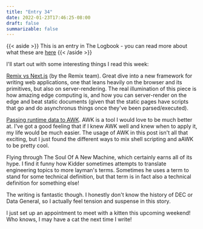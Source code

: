 ```yaml
---
title: "Entry 34"
date: 2022-01-23T17:46:25-08:00
draft: false
summarizable: false
---
```


{{< aside >}} This is an entry in The Logbook - you can read more about what these are [here](/posts/logbook) {{< /aside >}}

I'll start out with some interesting things I read this week:

[Remix vs Next.js](https://remix.run/blog/remix-vs-next) (by the Remix team). Great dive into a new framework for writing web applications, one that leans heavily on the browser and its primitives, but also on server-rendering. The real illumination of this piece is how amazing edge computing is, and how you can server-render on the edge and beat static documents (given that the static pages have scripts that go and do asynchronus things once they've been parsed/executed).

[Passing runtime data to AWK](https://blog.sanctum.geek.nz/passing-runtime-data-to-awk/). AWK is a tool I would love to be much better at. I've got a good feeling that if I knew AWK well and knew when to apply it, my life would be much easier. The usage of AWK in this post isn't all that exciting, but I just found the different ways to mix shell scripting and aAWK to be pretty cool.

Flying through The Soul Of A New Machine, which certainly earns all of its hype. I find it funny how Kidder sometimes attempts to translate engineering topics to more layman's terms. Sometimes he uses a term to stand for some technical definition, but that term is in fact also a technical definition for something else!

The writing is fantastic though. I honestly don't know the history of DEC or Data General, so I actually feel tension and suspense in this story. 

I just set up an appointment to meet with a kitten this upcoming weekend! Who knows, I may have a cat the next time I write!
